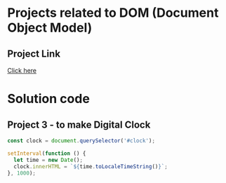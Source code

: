 # Projects related to DOM (Document Object Model)

## Project Link
[Click here](https://stackblitz.com/edit/dom-project-chaiaurcode-frdl7i5u?file=3-DigitalClock%2Findex.html,3-DigitalClock%2Fchaiaurcode.js)

# Solution code

## Project 3 - to make Digital Clock

```javascript
const clock = document.querySelector('#clock');

setInterval(function () {
  let time = new Date();
  clock.innerHTML = `${time.toLocaleTimeString()}`;
}, 1000);

```